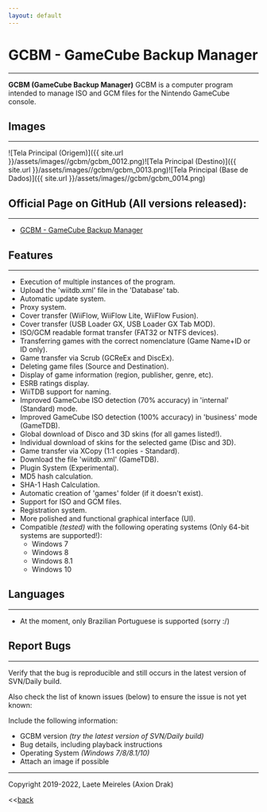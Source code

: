 ```yaml
---
layout: default
---
```


# GCBM - GameCube Backup Manager
* * *
**GCBM (GameCube Backup Manager)** GCBM is a computer program intended to manage ISO and GCM files for the Nintendo GameCube console.

## Images
* * *
![Tela Principal (Origem)]({{ site.url }}/assets/images//gcbm/gcbm_0012.png)![Tela Principal (Destino)]({{ site.url }}/assets/images//gcbm/gcbm_0013.png)![Tela Principal (Base de Dados)]({{ site.url }}/assets/images//gcbm/gcbm_0014.png)

## Official Page on GitHub (All versions released):
* * *
* [GCBM - GameCube Backup Manager]()

## Features
* * *
* Execution of multiple instances of the program.
* Upload the 'wiitdb.xml' file in the 'Database' tab.
* Automatic update system.
* Proxy system.
* Cover transfer (WiiFlow, WiiFlow Lite, WiiFlow Fusion).
* Cover transfer (USB Loader GX, USB Loader GX Tab MOD).
* ISO/GCM readable format transfer (FAT32 or NTFS devices).
* Transferring games with the correct nomenclature (Game Name+ID or ID only).
* Game transfer via Scrub (GCReEx and DiscEx).
* Deleting game files (Source and Destination).
* Display of game information (region, publisher, genre, etc).
* ESRB ratings display.
* WiiTDB support for naming.
* Improved GameCube ISO detection (70% accuracy) in 'internal' (Standard) mode.
* Improved GameCube ISO detection (100% accuracy) in 'business' mode (GameTDB).
* Global download of Disco and 3D skins (for all games listed!).
* Individual download of skins for the selected game (Disc and 3D).
* Game transfer via XCopy (1:1 copies - Standard).
* Download the file 'wiitdb.xml' (GameTDB).
* Plugin System (Experimental).
* MD5 hash calculation.
* SHA-1 Hash Calculation.
* Automatic creation of 'games' folder (if it doesn't exist).
* Support for ISO and GCM files.
* Registration system.
* More polished and functional graphical interface (UI).
* Compatible _(tested)_ with the following operating systems (Only 64-bit systems are supported!):
  - Windows 7
  - Windows 8
  - Windows 8.1
  - Windows 10

## Languages
* * *
* At the moment, only Brazilian Portuguese is supported (sorry :/)

## Report Bugs
* * *
Verify that the bug is reproducible and still occurs in the latest version of SVN/Daily build.

Also check the list of known issues (below) to ensure the issue is not yet known:

Include the following information:
* GCBM version _(try the latest version of SVN/Daily build)_
* Bug details, including playback instructions
* Operating System _(Windows 7/8/8.1/10)_
* Attach an image if possible

* * *
Copyright 2019-2022, Laete Meireles (Axion Drak)

<<[back](./)
